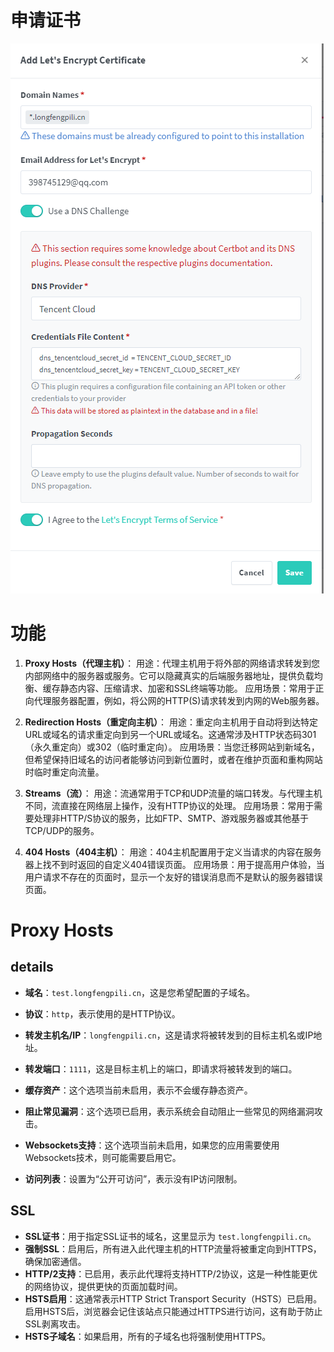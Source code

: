 # 申请证书
![](./cloudkey.png)

# 功能
1. **Proxy Hosts（代理主机）**：
   用途：代理主机用于将外部的网络请求转发到您内部网络中的服务器或服务。它可以隐藏真实的后端服务器地址，提供负载均衡、缓存静态内容、压缩请求、加密和SSL终端等功能。
   应用场景：常用于正向代理服务器配置，例如，将公网的HTTP(S)请求转发到内网的Web服务器。

2. **Redirection Hosts（重定向主机）**：
   用途：重定向主机用于自动将到达特定URL或域名的请求重定向到另一个URL或域名。这通常涉及HTTP状态码301（永久重定向）或302（临时重定向）。
   应用场景：当您迁移网站到新域名，但希望保持旧域名的访问者能够访问到新位置时，或者在维护页面和重构网站时临时重定向流量。

3. **Streams（流）**：
   用途：流通常用于TCP和UDP流量的端口转发。与代理主机不同，流直接在网络层上操作，没有HTTP协议的处理。
   应用场景：常用于需要处理非HTTP/S协议的服务，比如FTP、SMTP、游戏服务器或其他基于TCP/UDP的服务。

4. **404 Hosts（404主机）**：
   用途：404主机配置用于定义当请求的内容在服务器上找不到时返回的自定义404错误页面。
   应用场景：用于提高用户体验，当用户请求不存在的页面时，显示一个友好的错误消息而不是默认的服务器错误页面。

# Proxy Hosts
## details

- **域名**：`test.longfengpili.cn`，这是您希望配置的子域名。
- **协议**：`http`，表示使用的是HTTP协议。
- **转发主机名/IP**：`longfengpili.cn`，这是请求将被转发到的目标主机名或IP地址。
- **转发端口**：`1111`，这是目标主机上的端口，即请求将被转发到的端口。

- **缓存资产**：这个选项当前未启用，表示不会缓存静态资产。
- **阻止常见漏洞**：这个选项已启用，表示系统会自动阻止一些常见的网络漏洞攻击。
- **Websockets支持**：这个选项当前未启用，如果您的应用需要使用Websockets技术，则可能需要启用它。
- **访问列表**：设置为“公开可访问”，表示没有IP访问限制。

## SSL
- **SSL证书**：用于指定SSL证书的域名，这里显示为 `test.longfengpili.cn`。
- **强制SSL**：启用后，所有进入此代理主机的HTTP流量将被重定向到HTTPS，确保加密通信。
- **HTTP/2支持**：已启用，表示此代理将支持HTTP/2协议，这是一种性能更优的网络协议，提供更快的页面加载时间。
- **HSTS启用**：这通常表示HTTP Strict Transport Security（HSTS）已启用。启用HSTS后，浏览器会记住该站点只能通过HTTPS进行访问，这有助于防止SSL剥离攻击。
- **HSTS子域名**：如果启用，所有的子域名也将强制使用HTTPS。
